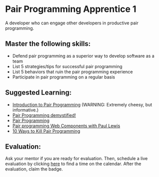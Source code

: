 # Pair Programming Apprentice 1

A developer who can engage other developers in productive pair programming.

## Master the following skills:

* Defend pair programming as a superior way to develop software as a team
* List 5 strategies/tips for successful pair programming
* List 5 behaviors that ruin the pair programming experience
* Participate in pair programming on a regular basis

## Suggested Learning:

* [Introduction to Pair Programming](https://www.youtube.com/watch?v=rG_U12uqRhE) (WARNING: Extremely cheesy, but informative.)
* [Pair Programming demystified!](https://blog.daftcode.pl/pair-programming-demystified-730c6f0b145b)
* [Pair Programming](https://www.youtube.com/watch?v=QW8AkqJ1CAA)
* [Pair programming Web Components with Paul Lewis](https://www.youtube.com/watch?v=XCti72iChzg)
* [10 Ways to Kill Pair Programming](https://acklenavenue.com/blog/10-ways-to-kill-pair-programming)

## Evaluation:

Ask your mentor if you are ready for evaluation. Then, schedule a live evaluation by clicking [here](http://evals.codex.academy) to find a time on the calendar. After the evaluation, claim the badge.